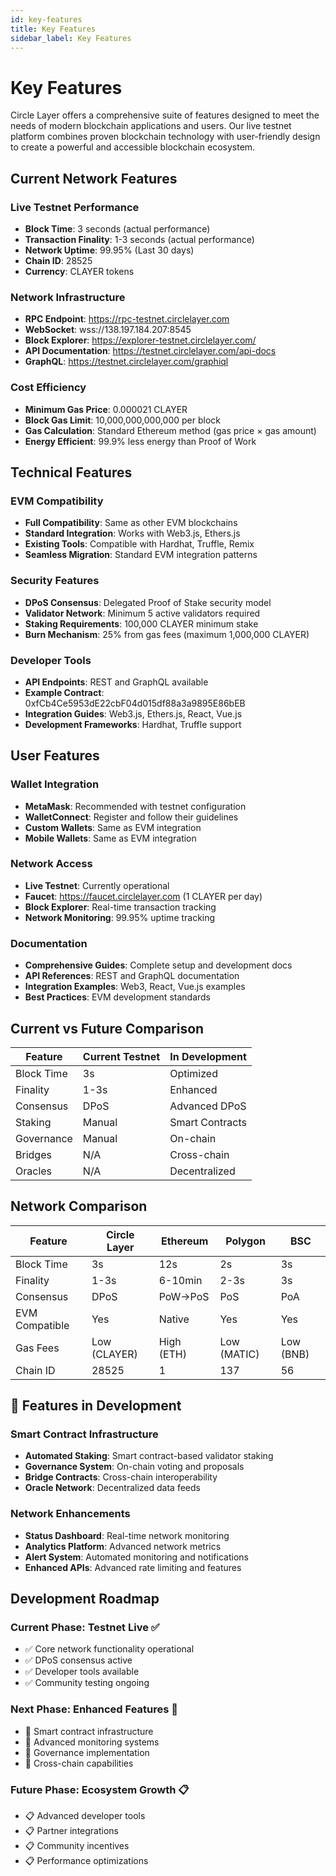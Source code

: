 ```yaml
---
id: key-features
title: Key Features
sidebar_label: Key Features
---
```


# Key Features

Circle Layer offers a comprehensive suite of features designed to meet the needs of modern blockchain applications and users. Our live testnet platform combines proven blockchain technology with user-friendly design to create a powerful and accessible blockchain ecosystem.

## Current Network Features

### Live Testnet Performance
- **Block Time**: 3 seconds (actual performance)
- **Transaction Finality**: 1-3 seconds (actual performance)
- **Network Uptime**: 99.95% (Last 30 days)
- **Chain ID**: 28525
- **Currency**: CLAYER tokens

### Network Infrastructure
- **RPC Endpoint**: https://rpc-testnet.circlelayer.com
- **WebSocket**: wss://138.197.184.207:8545
- **Block Explorer**: https://explorer-testnet.circlelayer.com/
- **API Documentation**: https://testnet.circlelayer.com/api-docs
- **GraphQL**: https://testnet.circlelayer.com/graphiql

### Cost Efficiency
- **Minimum Gas Price**: 0.000021 CLAYER
- **Block Gas Limit**: 10,000,000,000,000 per block
- **Gas Calculation**: Standard Ethereum method (gas price × gas amount)
- **Energy Efficient**: 99.9% less energy than Proof of Work

## Technical Features

### EVM Compatibility
- **Full Compatibility**: Same as other EVM blockchains
- **Standard Integration**: Works with Web3.js, Ethers.js
- **Existing Tools**: Compatible with Hardhat, Truffle, Remix
- **Seamless Migration**: Standard EVM integration patterns

### Security Features
- **DPoS Consensus**: Delegated Proof of Stake security model
- **Validator Network**: Minimum 5 active validators required
- **Staking Requirements**: 100,000 CLAYER minimum stake
- **Burn Mechanism**: 25% from gas fees (maximum 1,000,000 CLAYER)

### Developer Tools
- **API Endpoints**: REST and GraphQL available
- **Example Contract**: 0xfCb4Ce5953dE22cbF04d015df88a3a9895E86bEB
- **Integration Guides**: Web3.js, Ethers.js, React, Vue.js
- **Development Frameworks**: Hardhat, Truffle support

## User Features

### Wallet Integration
- **MetaMask**: Recommended with testnet configuration
- **WalletConnect**: Register and follow their guidelines
- **Custom Wallets**: Same as EVM integration
- **Mobile Wallets**: Same as EVM integration

### Network Access
- **Live Testnet**: Currently operational
- **Faucet**: https://faucet.circlelayer.com (1 CLAYER per day)
- **Block Explorer**: Real-time transaction tracking
- **Network Monitoring**: 99.95% uptime tracking

### Documentation
- **Comprehensive Guides**: Complete setup and development docs
- **API References**: REST and GraphQL documentation
- **Integration Examples**: Web3, React, Vue.js examples
- **Best Practices**: EVM development standards

## Current vs Future Comparison

| Feature | Current Testnet | In Development |
|---------|-----------------|----------------|
| Block Time | 3s | Optimized |
| Finality | 1-3s | Enhanced |
| Consensus | DPoS | Advanced DPoS |
| Staking | Manual | Smart Contracts |
| Governance | Manual | On-chain |
| Bridges | N/A | Cross-chain |
| Oracles | N/A | Decentralized |

## Network Comparison

| Feature | Circle Layer | Ethereum | Polygon | BSC |
|---------|--------------|----------|---------|-----|
| Block Time | 3s | 12s | 2s | 3s |
| Finality | 1-3s | 6-10min | 2-3s | 3s |
| Consensus | DPoS | PoW→PoS | PoS | PoA |
| EVM Compatible | Yes | Native | Yes | Yes |
| Gas Fees | Low (CLAYER) | High (ETH) | Low (MATIC) | Low (BNB) |
| Chain ID | 28525 | 1 | 137 | 56 |

## 🚧 Features in Development

### Smart Contract Infrastructure
- **Automated Staking**: Smart contract-based validator staking
- **Governance System**: On-chain voting and proposals
- **Bridge Contracts**: Cross-chain interoperability
- **Oracle Network**: Decentralized data feeds

### Network Enhancements
- **Status Dashboard**: Real-time network monitoring
- **Analytics Platform**: Advanced network metrics
- **Alert System**: Automated monitoring and notifications
- **Enhanced APIs**: Advanced rate limiting and features

## Development Roadmap

### Current Phase: Testnet Live ✅
- ✅ Core network functionality operational
- ✅ DPoS consensus active
- ✅ Developer tools available
- ✅ Community testing ongoing

### Next Phase: Enhanced Features 🚧
- 🚧 Smart contract infrastructure
- 🚧 Advanced monitoring systems
- 🚧 Governance implementation
- 🚧 Cross-chain capabilities

### Future Phase: Ecosystem Growth 📋
- 📋 Advanced developer tools
- 📋 Partner integrations
- 📋 Community incentives
- 📋 Performance optimizations